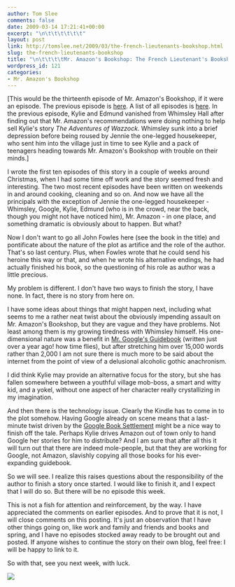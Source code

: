 ```yaml
---
author: Tom Slee
comments: false
date: 2009-03-14 17:21:41+00:00
excerpt: "\n\t\t\t\t\t\t"
layout: post
link: http://tomslee.net/2009/03/the-french-lieutenants-bookshop.html
slug: the-french-lieutenants-bookshop
title: "\n\t\t\t\tMr. Amazon's Bookshop: The French Lieutenant's Bookshop?\t\t"
wordpress_id: 121
categories:
- Mr. Amazon's Bookshop
---
```



				

[This would be the thirteenth episode of Mr. Amazon's Bookshop, if it were an episode. The previous episode is [here](http://whimsley.typepad.com/whimsley/2009/03/mr-amazons-bookshop-recommending-the-big-sellers.html). A list of all episodes is [here](http://whimsley.typepad.com/whimsley/2008/12/mr-amazons-bookshop.html). In the previous episode, Kylie and Edmund vanished from Whimsley Hall after finding out that Mr. Amazon's recommendations were doing nothing to help sell Kylie's story _The Adventures of Wazzock_. Whimsley sunk into a brief depression before being roused by Jennie the one-legged housekeeper, who sent him into the village just in time to see Kylie and a pack of teenagers heading towards Mr. Amazon's Bookshop with trouble on their minds.] 

I wrote the first ten episodes of this story in a couple of weeks around Christmas, when I had some time off work and the story seemed fresh and interesting. The two most recent episodes have been written on weekends in and around cooking, cleaning and so on. And now we have all the principals with the exception of Jennie the one-legged housekeeper - Whimsley, Google, Kylie, Edmund (who is in the crowd, near the back, though you might not have noticed him), Mr. Amazon - in one place, and something dramatic is obviously about to happen. But what?

Now I don't want to go all John Fowles here (see the book in the title) and pontificate about the nature of the plot as artifice and the role of the author. That's so last century. Plus, when Fowles wrote that he could send his heroine this way or that, and when he wrote his alternative endings, he had actually finished his book, so the questioning of his role as author was a little precious. 

My problem is different. I don't have two ways to finish the story, I have none. In fact, there is no story from here on.

I have some ideas about things that might happen next, including what seems to me a rather neat twist about the obviously impending assault on Mr. Amazon's Bookshop, but they are vague and they have problems. Not least among them is my growing tiredness with Whimsley himself. His one-dimensional nature was a benefit in [Mr. Google's Guidebook](http://whimsley.typepad.com/whimsley/2008/03/mr-googles-guid.html) (written just over a year ago! how time flies), but after stretching him over 15,000 words rather than 2,000 I am not sure there is much more to be said about the internet from the point of view of a delusional alcoholic gothic anachronism.

I did think Kylie may provide an alternative focus for the story, but she has fallen somewhere between a youthful village mob-boss, a smart and witty kid, and a yokel, without one aspect of her character really crystallizing in my imagination. 

And then there is the technology issue. Clearly the Kindle has to come in to the plot somehow. Having Google already on scene means that a last-minute twist driven by the [Google Book Settlement](http://www.googlebooksettlement.com/) might be a nice way to finish off the tale. Perhaps Kylie drives Amazon out of town only to hand Google her stories for him to distribute? And I am sure that after all this it will turn out that there are indeed mole-people, but that they are working for Google, not Amazon, slavishly copying all those books for his ever-expanding guidebook.

So we will see. I realize this raises questions about the responsibility of the author to finish a story once started. I would like to finish it, and I expect that I will do so. But there will be no episode this week. 

This is not a fish for attention and reinforcement, by the way. I have appreciated the comments on earlier episodes. And to prove that it is not, I will close comments on this posting. It's just an observation that I have other things going on, like work and family and friends and books and spring, and I have no episodes stocked away ready to be brought out and posted. If anyone wishes to continue the story on their own blog, feel free: I will be happy to link to it.

So with that, see you next week, with luck.

![](http://img.zemanta.com/pixy.gif?x-id=5d81a813-e3b2-45f3-8ec9-514c9e7b22c1)


		
